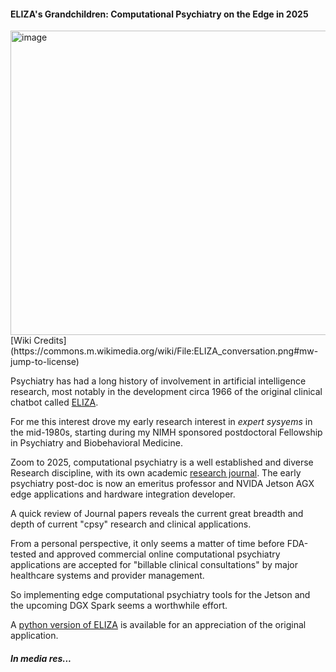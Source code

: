 #### ELIZA's Grandchildren: Computational Psychiatry on the Edge in 2025

<img width="751" height="487" alt="image" src="https://github.com/user-attachments/assets/b8ed214e-4929-4e5d-9ab1-9514990c97bb" />
[Wiki Credits](https://commons.m.wikimedia.org/wiki/File:ELIZA_conversation.png#mw-jump-to-license)


Psychiatry has had a long history of involvement in artificial intelligence research, most notably in the development circa 1966 of the original clinical chatbot called [ELIZA](https://en.m.wikipedia.org/wiki/ELIZA).

For me this interest drove my early research interest in *expert sysyems* in the mid-1980s, starting during my NIMH sponsored postdoctoral Fellowship in Psychiatry and Biobehavioral Medicine.

Zoom to 2025, computational psychiatry is a well established and diverse Research discipline, with its own academic [research journal](https://cpsyjournal.org). The early psychiatry post-doc is now an emeritus professor and NVIDA Jetson AGX edge applications and hardware integration developer.

A quick review of Journal papers reveals the current great breadth and depth of current "cpsy" research and clinical applications. 

From a personal perspective, it only seems a matter of time before FDA-tested and approved commercial online computational psychiatry applications are accepted for "billable clinical consultations" by major healthcare systems and provider management.

So implementing edge computational psychiatry tools for the Jetson and the upcoming DGX Spark seems a worthwhile effort.

A [python version of ELIZA](https://github.com/wadetb/eliza) is available for an appreciation of the original application.


##### In media res...
